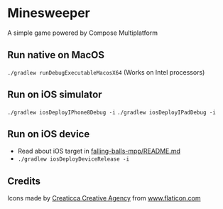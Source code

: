 # Minesweeper

A simple game powered by Compose Multiplatform

## Run native on MacOS
`./gradlew runDebugExecutableMacosX64` (Works on Intel processors)

## Run on iOS simulator
`./gradlew iosDeployIPhone8Debug -i`
`./gradlew iosDeployIPadDebug -i`

## Run on iOS device
- Read about iOS target in [falling-balls-mpp/README.md](../falling-balls-mpp/README.md)
- `./gradlew iosDeployDeviceRelease -i`

## Credits
<div>Icons made by <a href="https://www.flaticon.com/authors/creaticca-creative-agency" title="Creaticca Creative Agency">Creaticca Creative Agency</a> from <a href="https://www.flaticon.com/" title="Flaticon">www.flaticon.com</a></div>